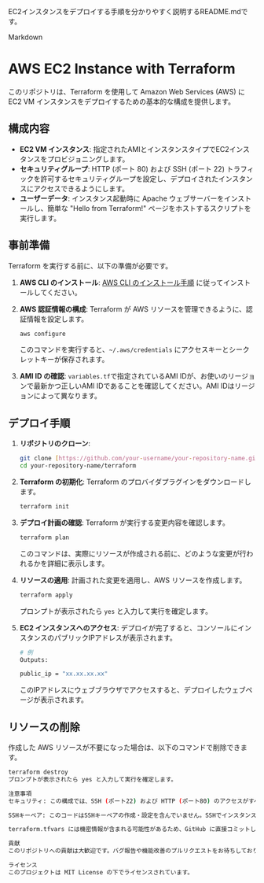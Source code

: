 EC2インスタンスをデプロイする手順を分かりやすく説明するREADME.mdです。

Markdown

# AWS EC2 Instance with Terraform

このリポジトリは、Terraform を使用して Amazon Web Services (AWS) に EC2 VM インスタンスをデプロイするための基本的な構成を提供します。

## 構成内容

* **EC2 VM インスタンス**: 指定されたAMIとインスタンスタイプでEC2インスタンスをプロビジョニングします。
* **セキュリティグループ**: HTTP (ポート 80) および SSH (ポート 22) トラフィックを許可するセキュリティグループを設定し、デプロイされたインスタンスにアクセスできるようにします。
* **ユーザーデータ**: インスタンス起動時に Apache ウェブサーバーをインストールし、簡単な "Hello from Terraform!" ページをホストするスクリプトを実行します。

## 事前準備

Terraform を実行する前に、以下の準備が必要です。

1.  **AWS CLI のインストール**:
    [AWS CLI のインストール手順](https://docs.aws.amazon.com/cli/latest/userguide/install-cliv2.html) に従ってインストールしてください。

2.  **AWS 認証情報の構成**:
    Terraform が AWS リソースを管理できるように、認証情報を設定します。
    ```bash
    aws configure
    ```
    このコマンドを実行すると、`~/.aws/credentials` にアクセスキーとシークレットキーが保存されます。

3.  **AMI ID の確認**:
    `variables.tf`で指定されているAMI IDが、お使いのリージョンで最新かつ正しいAMI IDであることを確認してください。AMI IDはリージョンによって異なります。

## デプロイ手順

1.  **リポジトリのクローン**:
    ```bash
    git clone [https://github.com/your-username/your-repository-name.git](https://github.com/your-username/your-repository-name.git)
    cd your-repository-name/terraform
    ```

2.  **Terraform の初期化**:
    Terraform のプロバイダプラグインをダウンロードします。
    ```bash
    terraform init
    ```

3.  **デプロイ計画の確認**:
    Terraform が実行する変更内容を確認します。
    ```bash
    terraform plan
    ```
    このコマンドは、実際にリソースが作成される前に、どのような変更が行われるかを詳細に表示します。

4.  **リソースの適用**:
    計画された変更を適用し、AWS リソースを作成します。
    ```bash
    terraform apply
    ```
    プロンプトが表示されたら `yes` と入力して実行を確定します。

5.  **EC2 インスタンスへのアクセス**:
    デプロイが完了すると、コンソールにインスタンスのパブリックIPアドレスが表示されます。
    
    ```bash
    # 例
    Outputs:

    public_ip = "xx.xx.xx.xx"
    ```

    このIPアドレスにウェブブラウザでアクセスすると、デプロイしたウェブページが表示されます。

## リソースの削除

作成した AWS リソースが不要になった場合は、以下のコマンドで削除できます。

```bash
terraform destroy
プロンプトが表示されたら yes と入力して実行を確定します。

注意事項
セキュリティ: この構成では、SSH (ポート22) および HTTP (ポート80) のアクセスがすべてのIPアドレス (0.0.0.0/0) から許可されています。本番環境では、source_cidr を特定のIPアドレス範囲に制限するなど、セキュリティグループのルールを厳格化してください。

SSHキーペア: このコードはSSHキーペアの作成・設定を含んでいません。SSHでインスタンスにアクセスするには、事前にキーペアを作成し、aws_instanceリソースにkey_nameを追加する必要があります。

terraform.tfvars には機密情報が含まれる可能性があるため、GitHub に直接コミットしないでください。.gitignore ファイルに terraform.tfvars を追加することをお勧めします。

貢献
このリポジトリへの貢献は大歓迎です。バグ報告や機能改善のプルリクエストをお待ちしております。

ライセンス
このプロジェクトは MIT License の下でライセンスされています。
